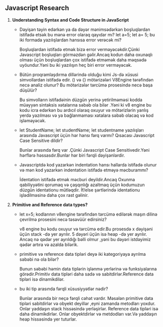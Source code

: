 ## Javascript Research

1. **Understanding Syntax and Code Structure in JavaScript**
   -  Dəyişən təyin edərkən ya da dəyər mənimsədərkən boşluqlardan istifadə etsək bu mənə error olaraq qayıdar mı? let a=5; let a= 5; bu iki formada yazılışlardan hansısa error verəcək mi?

      Boşluqlardan istifadə etmək bizə error verməyəcəkdir.Çünki Javascript boşluqları görməzdən gəlir.Ancaq kodun daha oxunaqlı olması üçün boşluqlardan çox istifadə etməmək daha məqsədə uyöundur.Yəni bu iki yazılışın heç biri error verməyəcək.

   - Bütün proqramlaşdırma dillərində olduğu kimi Js-də xüsusi simvollardan istifadə edir. () və {} mötərizələri V8Engine tərəfindən necə analiz olunur? Bu mötərizələr tərcümə prosesində necə başa düşülür?

     Bu simvolların istifadəinin düzgün yerinə yetirilməməsi kodda müəyyən sintaksis xətalarına səbəb ola bilər .Yəni ki v8 engine bu kodu icra edərkən bu ardıcıl olaraq oxuyur və mötərizlərin yanlış yerdə yazılması və ya bağlanmaması xətalara səbəb olacaq və kod işləməyəcək.
     
    - let StudentName; let studentName; let studentname yazılışları arasında Javascript üçün hər hansı fərq varmı? Qısacası Javascript Case Sensitive dildir?
     
      Bunlar arasında fərq var .Çünki Javascript Case Sensitivedir.Yəni hərflərə həssasdır.Bunlar hər biri fərqli dəyişənlərdir.

    - Javascriptdə kod yazarkən indentation hansı hallarda istifadə olunur və mən kod yazarkən indentation istifadə etməyə məcburammı?
     
      İdentation istifadə etmək məcburi deyildir.Ancaq Oxunma qabiliyyətini qorumaq və çaşqınlığı azaltmaq üçün kodumuzun düzgün identationu mütləqdir. İf/else şərtlərində identationu işlədilməsinə daha çox rast gəlinir.

 2. **Primitive and Reference data types?**
   
    - let x=5; kodlarının v8engine tərəfindən tərcümə edilərək maşın dilinə çevrilmə prosesini necə təsəvüür edirsiniz?
     
      v8 engine bu kodu oxuyur və tərcümə edir.Bu prosesdə x dəyişəni üçün stack -də yer ayrılır. 5 dəyəri üçün isə heap -də yer ayrılır. Ancaq nə qədər yer ayrıldığı bəlli olmur ,yəni bu dəyəri istdəyimiz qədər artıra və azalda bilərik.

    - primitive və reference data tipləri deyə iki kategoriyaya ayrılma səbəbi nə ola bilər?
     
      Bunun səbəbi həmin data tiplərin işlənmə yerlərinə və funksiyalarına görədir.Primitiv data tipləri daha sadə və sabitdirlər.Reference data tipləri isə dinamikdilər. 

     - bu iki tip arasında fərqli xüsusiyyətlər nədir?

       Bunlar arasında bir neçə fərqli cəhət vardır. Məsələn primitive data tipləri sabitdirlər və obyekt deyillər ,eyni zamanda metodları yoxdur. Onlar yaddaşın stack hissəsində yerləşirlər.
      Reference data tipləri isə daha dinamikdirlər. Onlar obyektdirlər və metdodları var.Və yaddaşın heap hissəsində yer tuturlar.